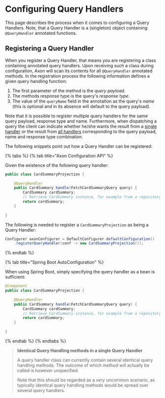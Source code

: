 # Configuring Query Handlers

This page describes the process when it comes to configuring a Query Handlers.
Note, that a Query Handler is a (singleton) object containing `@QueryHandler` annotated functions.

## Registering a Query Handler

When you register a Query Handler,
that means you are registering a class containing annotated query handlers.
Upon receiving such a class during configuration,
Axon will scan its contents for all `@QueryHandler` annotated methods.
In the registration process the following information defines a given query handling function:

 1. The first parameter of the method is the _query payload_.
 2. The methods response type is the query's _response type_.
 3. The value of the `queryName` field in the annotation as the query's _name_ (this is optional and in its absence will default to the query payload).    

Note that it is possible to register multiple query handlers for the same query payload, response type and name. 
Furthermore, when dispatching a query the client can indicate whether he/she wants the result from a
 [single handler](../../implementing-domain-logic/query-handling/dispatching-queries.md#point-to-point-queries) or the
 result from [all handlers](../../implementing-domain-logic/query-handling/dispatching-queries.md#scatter-gather-queries)
 corresponding to the query payload, name and response type combination.

The following snippets point out how a Query Handler can be registered:

{% tabs %}
{% tab title="Axon Configuration API" %}

Given the existence of the following query handler:
```java
public class CardSummaryProjection {
    
    @QueryHandler
    public CardSummary handle(FetchCardSummaryQuery query) {
        CardSummary cardSummary;
        // Retrieve CardSummary instance, for example from a repository. 
        return cardSummary;
    }
    
}
```
The following is needed to register a `CardSummaryProjection` as being a Query Handler: 
```java
Configurer axonConfigurer = DefaultConfigurer.defaultConfiguration()
    .registerQueryHandler(conf -> new CardSummaryProjection());
```
{% endtab %}

{% tab title="Spring Boot AutoConfiguration" %}

When using Spring Boot, simply specifying the query handler as a bean is sufficient:
```java
@Component
public class CardSummaryProjection {
    
    @QueryHandler
    public CardSummary handle(FetchCardSummaryQuery query) {
        CardSummary cardSummary;
        // Retrieve CardSummary instance, for example from a repository. 
        return cardSummary;
    }
    
}
```
{% endtab %}
{% endtabs %}

> **Identical Query Handling methods in a single Query Handler**
> 
> A query handler class can currently contain several identical query handling methods.
> The outcome of which method will actually be called is however unspecified.
> 
> Note that this should be regarded as a _very_ uncommon scenario,
> as typically identical query handling methods would be spread over several query handlers. 
